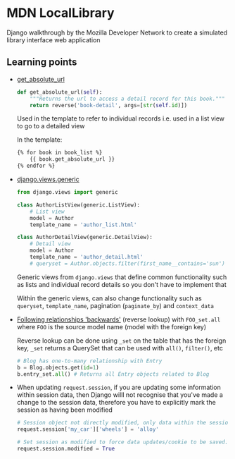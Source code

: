# MDN LocalLibrary 

Django walkthrough by the Mozilla Developer Network to create a simulated library interface web application

## Learning points

- [get_absolute_url](https://docs.djangoproject.com/en/3.0/ref/models/instances/#get-absolute-url)

    ```python
    def get_absolute_url(self):  
        """Returns the url to access a detail record for this book."""
        return reverse('book-detail', args=[str(self.id)])
    ```
    Used in the template to refer to individual records i.e. used in a list view to go to a detailed view

    In the template:
    ```html
    {% for book in book_list %}
        {{ book.get_absolute_url }}
    {% endfor %}
    ```

- [django.views.generic](https://docs.djangoproject.com/en/3.0/ref/class-based-views/generic-display/)

    ```python 
    from django.views import generic
    
    class AuthorListView(generic.ListView):
        # List view
        model = Author
        template_name = 'author_list.html'

    class AuthorDetailView(generic.DetailView):
        # Detail view
        model = Author
        template_name = 'author_detail.html'
        # queryset = Author.objects.filter(first_name__contains='sun')
    ```


    Generic views from `django.views` that define common functionality such as lists and individual record details so you don't have to implement that

    Within the generic views, can also change functionality such as `queryset`, `template_name`, pagination (`paginate_by`) and `context_data`

- [Following relationships 'backwards'](https://docs.djangoproject.com/en/3.0/topics/db/queries/#following-relationships-backward) (reverse lookup) with `FOO_set.all` where `FOO` is the source model name (model with the foreign key)

    Reverse lookup can be done using `_set` on the table that has the foreign key, `_set` returns a QuerySet that can be used with `all()`, `filter()`, etc

    ```python
    # Blog has one-to-many relationship with Entry
    b = Blog.objects.get(id=1)
    b.entry_set.all() # Returns all Entry objects related to Blog
    ```


- When updating `request.session`, if you are updating some information within session data, then Django willl not recognise that you've made a change to the session data, therefore you have to explicitly mark the session as having been modified
    
    ```python
    # Session object not directly modified, only data within the session. Session changes not saved!
    request.session['my_car']['wheels'] = 'alloy'

    # Set session as modified to force data updates/cookie to be saved.
    request.session.modified = True
    ```